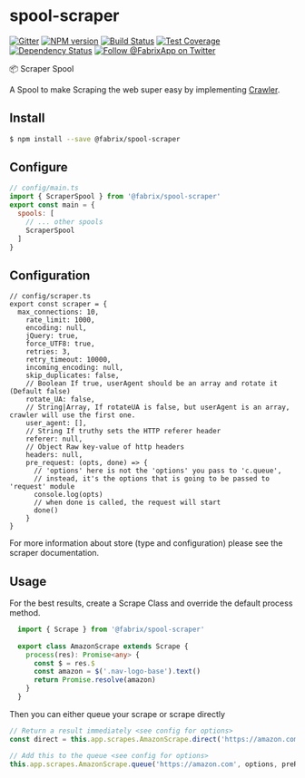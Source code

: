 # spool-scraper

[![Gitter][gitter-image]][gitter-url]
[![NPM version][npm-image]][npm-url]
[![Build Status][ci-image]][ci-url]
[![Test Coverage][coverage-image]][coverage-url]
[![Dependency Status][daviddm-image]][daviddm-url]
[![Follow @FabrixApp on Twitter][twitter-image]][twitter-url]

:package: Scraper Spool

A Spool to make Scraping the web super easy by implementing [Crawler](https://www.npmjs.com/package/crawler).

## Install
```sh
$ npm install --save @fabrix/spool-scraper
```

## Configure

```js
// config/main.ts
import { ScraperSpool } from '@fabrix/spool-scraper'
export const main = {
  spools: [
    // ... other spools
    ScraperSpool
  ]
}
```

## Configuration

```
// config/scraper.ts
export const scraper = {
  max_connections: 10,
    rate_limit: 1000,
    encoding: null,
    jQuery: true,
    force_UTF8: true,
    retries: 3,
    retry_timeout: 10000,
    incoming_encoding: null,
    skip_duplicates: false,
    // Boolean If true, userAgent should be an array and rotate it (Default false)
    rotate_UA: false,
    // String|Array, If rotateUA is false, but userAgent is an array, crawler will use the first one.
    user_agent: [],
    // String If truthy sets the HTTP referer header
    referer: null,
    // Object Raw key-value of http headers
    headers: null,
    pre_request: (opts, done) => {
      // 'options' here is not the 'options' you pass to 'c.queue',
      // instead, it's the options that is going to be passed to 'request' module
      console.log(opts)
      // when done is called, the request will start
      done()
    }
}
```

For more information about store (type and configuration) please see the scraper documentation.

## Usage
For the best results, create a Scrape Class and override the default process method. 
```ts
  import { Scrape } from '@fabrix/spool-scraper'
  
  export class AmazonScrape extends Scrape {
    process(res): Promise<any> {
      const $ = res.$
      const amazon = $('.nav-logo-base').text()
      return Promise.resolve(amazon)
    }
  }
```

Then you can either queue your scrape or scrape directly 
```js
// Return a result immediately <see config for options>
const direct = this.app.scrapes.AmazonScrape.direct('https://amazon.com', options, preRequest)

// Add this to the queue <see config for options>
this.app.scrapes.AmazonScrape.queue('https://amazon.com', options, preRequest)
```

[npm-image]: https://img.shields.io/npm/v/@fabrix/spool-scraper.svg?style=flat-square
[npm-url]: https://npmjs.org/package/@fabrix/spool-scraper
[ci-image]: https://img.shields.io/circleci/project/github/fabrix-app/spool-scraper/master.svg
[ci-url]: https://circleci.com/gh/fabrix-app/spool-scraper/tree/master
[daviddm-image]: http://img.shields.io/david/fabrix-app/spool-scraper.svg?style=flat-square
[daviddm-url]: https://david-dm.org/fabrix-app/spool-scraper
[gitter-image]: http://img.shields.io/badge/+%20GITTER-JOIN%20CHAT%20%E2%86%92-1DCE73.svg?style=flat-square
[gitter-url]: https://gitter.im/fabrix-app/fabrix
[twitter-image]: https://img.shields.io/twitter/follow/FabrixApp.svg?style=social
[twitter-url]: https://twitter.com/FabrixApp
[coverage-image]: https://img.shields.io/codeclimate/coverage/github/fabrix-app/spool-scraper.svg?style=flat-square
[coverage-url]: https://codeclimate.com/github/fabrix-app/spool-scraper/coverage


